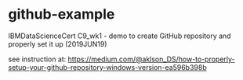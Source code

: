 # github-example
IBMDataScienceCert C9_wk1 - demo to create GitHub repository and properly set it up (2019JUN19)


see instruction at:
https://medium.com/@aklson_DS/how-to-properly-setup-your-github-repository-windows-version-ea596b398b
